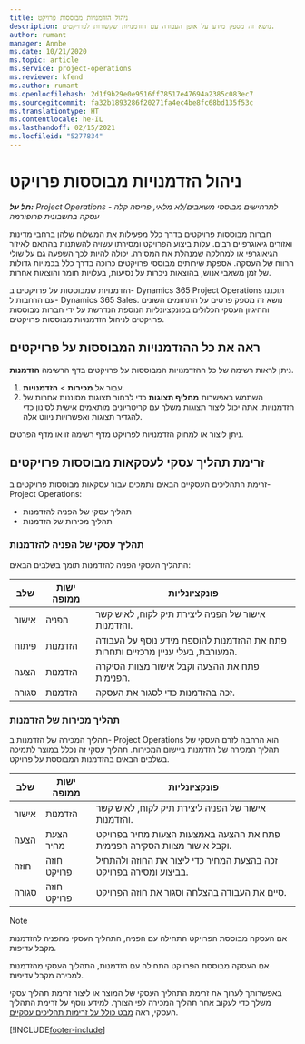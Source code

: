 ```yaml
---
title: ניהול הזדמנויות מבוססות פרויקט
description: נושא זה מספק מידע על אופן העבודה עם הזדמנויות שקשורות לפרויקטים.
author: rumant
manager: Annbe
ms.date: 10/21/2020
ms.topic: article
ms.service: project-operations
ms.reviewer: kfend
ms.author: rumant
ms.openlocfilehash: 2d1f9b29e0e9516ff78517e47694a2385c083ec7
ms.sourcegitcommit: fa32b1893286f20271fa4ec4be8fc68bd135f53c
ms.translationtype: HT
ms.contentlocale: he-IL
ms.lasthandoff: 02/15/2021
ms.locfileid: "5277834"
---
```

# <a name="manage-project-based-opportunities"></a>ניהול הזדמנויות מבוססות פרויקט

_**חל על:** Project Operations לתרחישים מבוססי משאבים/לא מלאי, פריסה קלה - עסקה בחשבונית פרופורמה_

חברות מבוססות פרויקטים בדרך כלל מפעילות את המשלוח שלהן ברחבי מדינות ואזורים גיאוגרפיים רבים. עלות ביצוע הפרויקט ומסירתו עשויה להשתנות בהתאם לאיזור הגיאוגרפי או למחלקה שמנהלת את המסירה. יכולה להיות לכך השפעה גם על שולי הרווח של העסקה. אספקת שירותים מבוססי פרויקטים כרוכה בדרך כלל בכמויות גדולות של זמן משאבי אנוש, בהוצאות ניכרות על נסיעות, בעלויות חומר והוצאות אחרות.

הזדמנויות שמבוססות על פרויקטים ב- Dynamics 365 Project Operations תוכננו עם הרחבות ל- Dynamics 365 Sales. נושא זה מספק פרטים על התחומים השונים וההיגיון העסקי הכלולים בפונקציונליות הנוספת הנדרשת על ידי חברות מבוססות פרויקטים לניהול הזדמנויות מבוססות פרויקטים.

## <a name="view-all-project-based-opportunities"></a>ראה את כל ההזדמנויות המבוססות על פרויקטים

ניתן לראות רשימה של כל ההזדמנויות המבוססות על פרויקטים בדף הרשימה **הזדמנות**. 

1. עבור אל **מכירות** > **הזדמנויות**.
2. השתמש באפשרות **מחליף תצוגות** כדי לבחור תצוגות מסוננות אחרות של הזדמנויות. אתה יכול ליצור תצוגות משלך עם קריטריונים מותאמים אישית לסינון כדי להגדיר תצוגות ואפשרויות ניווט אלה.

ניתן ליצור או למחוק הזדמנויות לפרויקט מדף רשימה זו או מדף הפרטים.

## <a name="business-process-flow-for-project-based-deals"></a>זרימת תהליך עסקי לעסקאות מבוססות פרויקטים

זרימת התהליכים העסקיים הבאים נתמכים עבור עסקאות מבוססות פרויקטים ב-Project Operations:

- תהליך עסקי של הפניה להזדמנות
- תהליך מכירות של הזדמנות

### <a name="lead-to-opportunity-business-process"></a>תהליך עסקי של הפניה להזדמנות 
התהליך העסקי הפניה להזדמנות תומך בשלבים הבאים:

| שלב | ישות ממופה | פונקציונליות |
| --- | --- | --- |
| אישור | הפניה | אישור של הפניה ליצירת תיק לקוח, לאיש קשר והזדמנות. |
| פיתוח | הזדמנות | פתח את ההזדמנות להוספת מידע נוסף על העבודה המעורבת, בעלי עניין מרכזיים ותחרות. |
| הצעה | הזדמנות | פתח את ההצעה וקבל אישור מצוות הסיקרה הפנימית. |
| סגורה | הזדמנות | זכה בהזדמנות כדי לסגור את העסקה. |

### <a name="opportunity-sales-process"></a>תהליך מכירות של הזדמנות
תהליך המכירה של הזדמנות ב- Project Operations הוא הרחבה לזרם העסקי של תהליך המכירה של הזדמנות ביישום המכירות. תהליך עסקי זה נכלל במוצר לתמיכה בשלבים הבאים בהזדמנות המבוססת על פרויקט.

| שלב | ישות ממופה | פונקציונליות |
| --- | --- | --- |
| אישור | הזדמנות | אישור של הפניה ליצירת תיק לקוח, לאיש קשר והזדמנות. |
| הצעה | הצעת מחיר | פתח את ההצעה באמצעות הצעות מחיר בפרויקט וקבל אישור מצוות הסקירה הפנימית. |
| חוזה | חוזה פרויקט | זכה בהצעת המחיר כדי ליצור את החוזה ולהתחיל בביצוע ומסירה בפרויקט. |
| סגורה | חוזה פרויקט | סיים את העבודה בהצלחה וסגור את חוזה הפרויקט. |

> [!NOTE]
> אם העסקה מבוססת הפרויקט התחילה עם הפניה, התהליך העסקי מהפניה להזדמנות מקבל עדיפות.
>
> אם העסקה מבוססת הפרויקט התחילה עם הזדמנות, התהליך העסקי מהזדמנות למכירה מקבל עדיפות.

באפשרותך לערוך את זרימת התהליך העסקי של המוצר או ליצור זרימת תהליך עסקי משלך כדי לעקוב אחר תהליך המכירה לפי הצורך. למידע נוסף על זרימת התהליך העסקי, ראה [‏‫מבט כולל על זרימות תהליכים עסקיים‬](https://docs.microsoft.com/dynamics365/customerengagement/on-premises/customize/business-process-flows-overview).


[!INCLUDE[footer-include](../includes/footer-banner.md)]